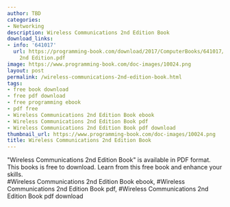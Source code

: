```yaml
---
author: TBD
categories:
- Networking
description: Wireless Communications 2nd Edition Book
download_links:
- info: '641017'
  url: https://programming-book.com/download/2017/ComputerBooks/641017/Wireless Communications
    2nd Edition.pdf
image: https://www.programming-book.com/doc-images/10024.png
layout: post
permalink: /wireless-communications-2nd-edition-book.html
tags:
- free book download
- free pdf download
- free programming ebook
- pdf free
- Wireless Communications 2nd Edition Book ebook
- Wireless Communications 2nd Edition Book pdf
- Wireless Communications 2nd Edition Book pdf download
thumbnail_url: https://www.programming-book.com/doc-images/10024.png
title: Wireless Communications 2nd Edition Book
---
```


 
<div class="item-desc text-justify">
  "Wireless Communications 2nd Edition Book" is available in PDF format. This books is free to download. Learn from this free book and enhance your skills.
  <br>
  #Wireless Communications 2nd Edition Book ebook, #Wireless Communications 2nd Edition Book pdf, #Wireless Communications 2nd Edition Book pdf download
</div>